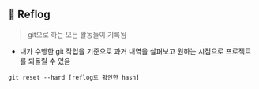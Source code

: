 ## 📍 Reflog

> git으로 하는 모든 활동들이 기록됨

- 내가 수행한 git 작업을 기준으로 과거 내역을 살펴보고 원하는 시점으로 프로젝트를 되돌릴 수 있음

```
git reset --hard [reflog로 확인한 hash]
```

